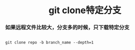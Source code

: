 <h1 align="center">git clone特定分支</h1>




### 如果远程文件比较大，分支多的时候，只下载特定分支

```shell

git clone repo -b branch_name --depth=1

```



